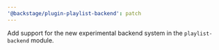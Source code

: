 ```yaml
---
'@backstage/plugin-playlist-backend': patch
---
```


Add support for the new experimental backend system in the `playlist-backend` module.
